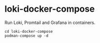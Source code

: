 # loki-docker-compose

Run Loki, Promtail and Grafana in containers.

```
cd loki-docker-compose
podman-compose up -d
```
